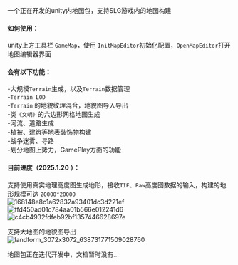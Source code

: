 
一个正在开发的unity内地图包，支持SLG游戏内的地图构建<br> 

#### 如何使用：<br> 
unity上方工具栏 `GameMap`，使用 `InitMapEditor`初始化配置，`OpenMapEditor`打开地图编辑器界面<br> 

#### 会有以下功能：<br> 
-大规模`Terrain`生成，以及`Terrain`数据管理<br> 
-`Terrain LOD`<br> 
-`Terrain` 的地貌纹理混合，地貌图导入导出<br> 
-类`《文明》`的六边形网格地图生成<br> 
-河流、道路生成<br> 
-植被、建筑等地表装饰物构建<br> 
-战争迷雾、寻路<br> 
-划分地图上势力，GamePlay方面的功能<br> 

#### 目前进度（2025.1.20 ）：<br> 

支持使用真实地理高度图生成地形，接收`TIF`、`Raw`高度图数据的输入，构建的地形规模可达 `20000*20000` <br> 
![168148e8c1a62832a93401dc3d221ef](https://github.com/user-attachments/assets/e3d35487-6509-4dc8-8028-8252f1f91ffb)
![ffd450ad01c784aa01b566e012241d6](https://github.com/user-attachments/assets/e6859358-fc9b-47a2-bf15-4a1ca9dc052d)
![c4cb4932fdfeb92bf1357446628697e](https://github.com/user-attachments/assets/52b3768f-341b-4f3e-90ff-3bb7c0afad49)

支持大地图的地貌图导出<br> 
![landform_3072x3072_638731771509028760](https://github.com/user-attachments/assets/a2c0c17a-18ad-4c81-bfce-395ee38daf28)

地图包正在迭代开发中，文档暂时没有...<br> 
